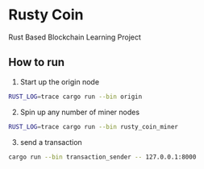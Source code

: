 # Rusty Coin

Rust Based Blockchain Learning Project

## How to run

1. Start up the origin node

```sh
RUST_LOG=trace cargo run --bin origin
```

2. Spin up any number of miner nodes

```sh
RUST_LOG=trace cargo run --bin rusty_coin_miner
```

3. send a transaction

```sh
cargo run --bin transaction_sender -- 127.0.0.1:8000
```
